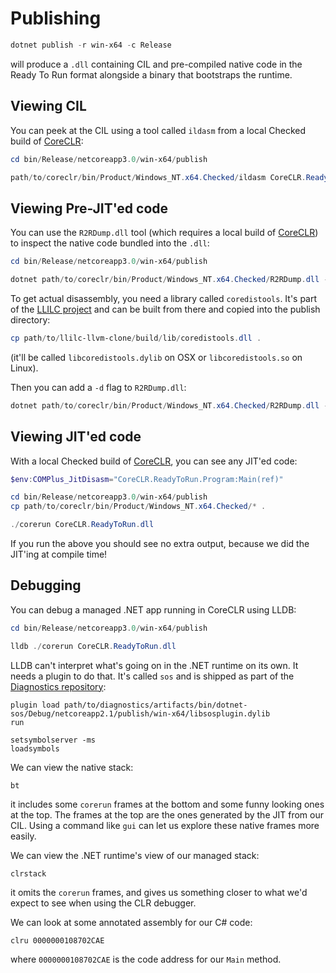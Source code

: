 # Publishing

```powershell
dotnet publish -r win-x64 -c Release
```

will produce a `.dll` containing CIL and pre-compiled native code in the Ready To Run format alongside a binary that bootstraps the runtime.

## Viewing CIL

You can peek at the CIL using a tool called `ildasm` from a local Checked build of [CoreCLR](https://github.com/dotnet/coreclr):

```powershell
cd bin/Release/netcoreapp3.0/win-x64/publish

path/to/coreclr/bin/Product/Windows_NT.x64.Checked/ildasm CoreCLR.ReadyToRun.dll
```

## Viewing Pre-JIT'ed code

You can use the `R2RDump.dll` tool (which requires a local build of [CoreCLR](https://github.com/dotnet/coreclr)) to inspect the native code bundled into the `.dll`:

```powershell
cd bin/Release/netcoreapp3.0/win-x64/publish

dotnet path/to/coreclr/bin/Product/Windows_NT.x64.Checked/R2RDump.dll --in CoreCLR.ReadyToRun.dll
```

To get actual disassembly, you need a library called `coredistools`. It's part of the [LLILC project](https://github.com/dotnet/llilc) and can be built from there and copied into the publish directory:

```powershell
cp path/to/llilc-llvm-clone/build/lib/coredistools.dll . 
```

(it'll be called `libcoredistools.dylib` on OSX or `libcoredistools.so` on Linux).

Then you can add a `-d` flag to `R2RDump.dll`:

```powershell
dotnet path/to/coreclr/bin/Product/Windows_NT.x64.Checked/R2RDump.dll --in CoreCLR.ReadyToRun.dll -d
```

## Viewing JIT'ed code

With a local Checked build of [CoreCLR](https://github.com/dotnet/coreclr), you can see any JIT'ed code:

```powershell
$env:COMPlus_JitDisasm="CoreCLR.ReadyToRun.Program:Main(ref)"
```

```powershell
cd bin/Release/netcoreapp3.0/win-x64/publish
cp path/to/coreclr/bin/Product/Windows_NT.x64.Checked/* .

./corerun CoreCLR.ReadyToRun.dll
```

If you run the above you should see no extra output, because we did the JIT'ing at compile time!

## Debugging

You can debug a managed .NET app running in CoreCLR using LLDB:

```powershell
cd bin/Release/netcoreapp3.0/win-x64/publish

lldb ./corerun CoreCLR.ReadyToRun.dll
```

LLDB can't interpret what's going on in the .NET runtime on its own. It needs a plugin to do that. It's called `sos` and is shipped as part of the [Diagnostics repository](https://github.com/dotnet/diagnostics):

```
plugin load path/to/diagnostics/artifacts/bin/dotnet-sos/Debug/netcoreapp2.1/publish/win-x64/libsosplugin.dylib
run
```

```
setsymbolserver -ms
loadsymbols
```

We can view the native stack:

```
bt
```

it includes some `corerun` frames at the bottom and some funny looking ones at the top. The frames at the top are the ones generated by the JIT from our CIL. Using a command like `gui` can let us explore these native frames more easily.

We can view the .NET runtime's view of our managed stack:

```
clrstack
```

it omits the `corerun` frames, and gives us something closer to what we'd expect to see when using the CLR debugger.

We can look at some annotated assembly for our C# code:

```
clru 0000000108702CAE
```

where `0000000108702CAE` is the code address for our `Main` method.
